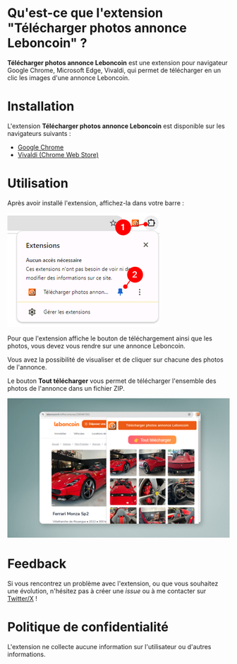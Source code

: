

# Qu'est-ce que l'extension "Télécharger photos annonce Leboncoin" ?

**Télécharger photos annonce Leboncoin** est une extension pour navigateur Google Chrome, Microsoft Edge, Vivaldi, qui permet de télécharger en un clic les images d'une annonce Leboncoin.

# Installation

L'extension **Télécharger photos annonce Leboncoin** est disponible sur les navigateurs suivants : 

* [Google Chrome]()
* [Vivaldi (Chrome Web Store)]()


# Utilisation

Après avoir installé l'extension, affichez-la dans votre barre :

![](docs/ext1.png)

Pour que l'extension affiche le bouton de téléchargement ainsi que les photos, vous devez vous rendre sur une annonce Leboncoin.

Vous avez la possibilité de visualiser et de cliquer sur chacune des photos de l'annonce.

Le bouton **Tout télécharger** vous permet de télécharger l'ensemble des photos de l'annonce dans un fichier ZIP.

![](docs/ext2.png)


# Feedback

Si vous rencontrez un problème avec l'extension, ou que vous souhaitez une évolution, n'hésitez pas à créer une *issue* ou à me contacter sur [Twitter/X](https://twitter.com/shevabam) !


# Politique de confidentialité

L'extension ne collecte aucune information sur l'utilisateur ou d'autres informations.